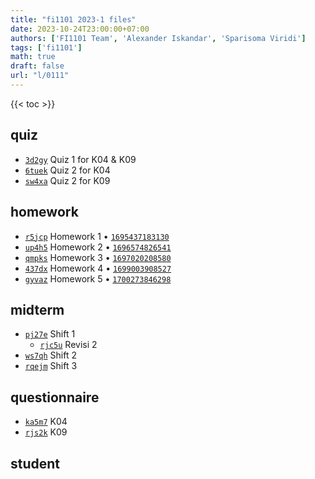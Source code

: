 ```yaml
---
title: "fi1101 2023-1 files"
date: 2023-10-24T23:00:00+07:00
authors: ['FI1101 Team', 'Alexander Iskandar', 'Sparisoma Viridi']
tags: ['fi1101']
math: true
draft: false
url: "l/0111"
---
```

{{< toc >}}


## quiz
+ [`3d2gy`](https://osf.io/3d2gy) Quiz 1 for K04 & K09
+ [`6tuek`](https://osf.io/6tuek) Quiz 2 for K04
+ [`sw4xa`](https://osf.io/sw4xa) Quiz 2 for K09


## homework
+ [`r5jcp`](https://osf.io/r5jcp) Homework 1 &bull; [`1695437183130`](https://cdn-edunex.itb.ac.id/54440-Elementary-Physics-IA-Parallel-Class/200627-Lembar-Tugas-Mahasiswa-Ke-1/1695437183130_SOLUSI-Modul-1-Fidas-IA_2023-2024.pdf)
+ [`up4h5`](https://osf.io/up4h5) Homework 2 &bull; [`1696574826541`](https://cdn-edunex.itb.ac.id/54440-Elementary-Physics-IA-Parallel-Class/200628-Lembar-Tugas-Mahasiswa-Ke-2/1696574826541_SOLUSI-Modul-2-Fidas-IA_2023-2024.pdf)
+ [`qmpks`](https://osf.io/qmpks) Homework 3 &bull; [`1697020208580`](https://cdn-edunex.itb.ac.id/54440-Elementary-Physics-IA-Parallel-Class/200629-Lembar-Tugas-Mahasiswa-Ke-3/1697020208580_SOLUSI-Modul-3-Fidas-IA_2023-2024.pdf)
+ [`437dx`](https://osf.io/437dx) Homework 4 &bull; [`1699003908527`](https://cdn-edunex.itb.ac.id/54440-Elementary-Physics-IA-Parallel-Class/200630-Lembar-Tugas-Mahasiswa-Ke-4/1699003908527_SOLUSI-Modul-4-Fidas-IA_2023-2024.pdf)
+ [`gyvaz`](https://osf.io/gyvaz) Homework 5 &bull; [`1700273846298`](https://cdn-edunex.itb.ac.id/54440-Elementary-Physics-IA-Parallel-Class/200631-Lembar-Tugas-Mahasiswa-Ke-5/1700273846298_SOLUSI-Modul-5-Fidas-IA_2023-2024.pdf)


## midterm
+ [`pj27e`](https://osf.io/pj27e) Shift 1
  - [`rjc5u`](https://osf.io/rjc5u) Revisi 2
+ [`ws7qh`](https://osf.io/ws7qh) Shift 2
+ [`rqejm`](https://osf.io/rqejm) Shift 3 


## questionnaire
+ [`ka5m7`](https://osf.io/ka5m7) K04
+ [`rjs2k`](https://osf.io/rjs2k) K09


## student